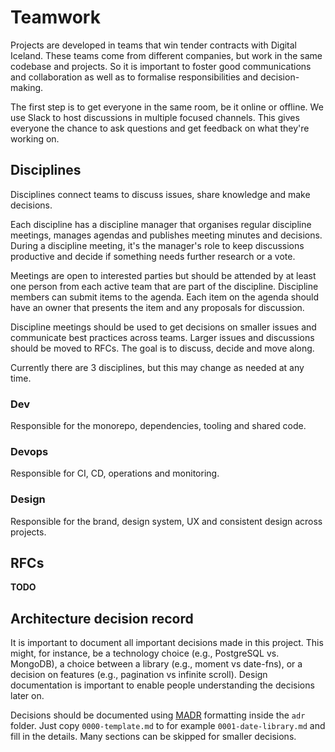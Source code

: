 # Teamwork

Projects are developed in teams that win tender contracts with Digital Iceland. These teams come from different companies, but work in the same codebase and projects. So it is important to foster good communications and collaboration as well as to formalise responsibilities and decision-making.

The first step is to get everyone in the same room, be it online or offline. We use Slack to host discussions in multiple focused channels. This gives everyone the chance to ask questions and get feedback on what they're working on.

## Disciplines

Disciplines connect teams to discuss issues, share knowledge and make decisions.

Each discipline has a discipline manager that organises regular discipline meetings, manages agendas and publishes meeting minutes and decisions. During a discipline meeting, it's the manager's role to keep discussions productive and decide if something needs further research or a vote.

Meetings are open to interested parties but should be attended by at least one person from each active team that are part of the discipline. Discipline members can submit items to the agenda. Each item on the agenda should have an owner that presents the item and any proposals for discussion.

Discipline meetings should be used to get decisions on smaller issues and communicate best practices across teams. Larger issues and discussions should be moved to RFCs. The goal is to discuss, decide and move along.

Currently there are 3 disciplines, but this may change as needed at any time.

### Dev

Responsible for the monorepo, dependencies, tooling and shared code.

### Devops

Responsible for CI, CD, operations and monitoring.

### Design

Responsible for the brand, design system, UX and consistent design across projects.

## RFCs

**TODO**

## Architecture decision record

It is important to document all important decisions made in this project. This might, for instance, be a technology choice (e.g., PostgreSQL vs. MongoDB), a choice between a library (e.g., moment vs date-fns), or a decision on features (e.g., pagination vs infinite scroll). Design documentation is important to enable people understanding the decisions later on.

Decisions should be documented using [MADR](https://github.com/adr/madr) formatting inside the `adr` folder. Just copy `0000-template.md` to for example `0001-date-library.md` and fill in the details. Many sections can be skipped for smaller decisions.
